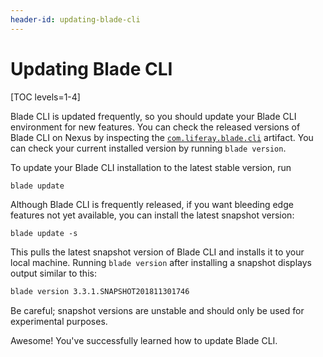 ```yaml
---
header-id: updating-blade-cli
---
```


# Updating Blade CLI

[TOC levels=1-4]

Blade CLI is updated frequently, so you should update your Blade CLI
environment for new features. You can check the released versions of Blade CLI
on Nexus by inspecting the
[`com.liferay.blade.cli`](https://repository-cdn.liferay.com/nexus/content/repositories/liferay-public-releases/com/liferay/blade/com.liferay.blade.cli/)
artifact. You can check your current installed version by running `blade
version`.

To update your Blade CLI installation to the latest stable version, run

```bash
blade update
```

Although Blade CLI is frequently released, if you want bleeding edge features
not yet available, you can install the latest snapshot version:

```
blade update -s
```

This pulls the latest snapshot version of Blade CLI and installs it to your
local machine. Running `blade version` after installing a snapshot displays
output similar to this:

```bash
blade version 3.3.1.SNAPSHOT201811301746
```

Be careful; snapshot versions are unstable and should only be used for
experimental purposes.

Awesome! You've successfully learned how to update Blade CLI.
